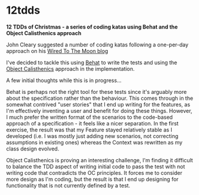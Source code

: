 12tdds
======

**12 TDDs of Christmas - a series of coding katas using Behat and the Object Calisthenics approach**

John Cleary suggested a number of coding katas following a one-per-day approach on his [Wired To The Moon blog](http://www.wiredtothemoon.com/2012/12/12-tdds-of-christmas/ "12 TDDs of Christmas")

I've decided to tackle this using [Behat](http://behat.org/ "Behat - BDD for PHP") to write the tests and using the [Object Calisthenics](http://www.markhneedham.com/blog/2008/11/06/object-calisthenics-first-thoughts/ "An overview of Object Calisthenics from Mark Needham") approach in the implementation.

A few initial thoughts while this is in progress...

Behat is perhaps not the right tool for these tests since it's arguably more about the specification rather than the behaviour. This comes through in the somewhat contrived "user stories" that I end up writing for the features, as I'm effectively inventing a user and benefit for doing these things. However, I much prefer the written format of the scenarios to the code-based approach of a specification - it feels like a nicer separation. In the first exercise, the result was that my Feature stayed relatively stable as I developed (i.e. I was mostly just adding new scenarios, not correcting assumptions in existing ones) whereas the Context was rewritten as my class design evolved.

Object Calisthenics is proving an interesting challenge, I'm finding it difficult to balance the TDD aspect of writing initial code to pass the test with not writing code that contradicts the OC principles. It forces me to consider more design as I'm coding, but the result is that I end up designing for functionality that is not currently defined by a test.
